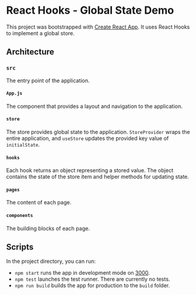 # React Hooks - Global State Demo

This project was bootstrapped with [Create React App](https://github.com/facebook/create-react-app). It uses React Hooks to implement a global store.

## Architecture

### `src`

The entry point of the application.

#### `App.js`

The component that provides a layout and navigation to the application.

#### `store`

The store provides global state to the application. `StoreProvider` wraps the entire application, and `useStore` updates the provided key value of `initialState`.

#### `hooks`

Each hook returns an object representing a stored value. The object contains the state of the store item and helper methods for updating state.

#### `pages`

The content of each page.

#### `components`

The building blocks of each page.

## Scripts

In the project directory, you can run:

- `npm start` runs the app in development mode on [3000](http://localhost:3000).
- `npm test` launches the test runner. There are currently no tests.
- `npm run build` builds the app for production to the `build` folder.
